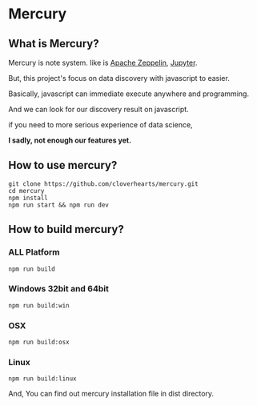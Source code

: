 # Mercury

## What is Mercury?

Mercury is note system. like is [Apache Zeppelin](https://zeppelin.apache.org/), [Jupyter](https://jupyter.org/).

But, this project's focus on data discovery with javascript to easier.

Basically, javascript can immediate execute anywhere and programming.

And we can look for our discovery result on javascript.

if you need to more serious experience of data science,

**I sadly, not enough our features yet.**

## How to use mercury?

```
git clone https://github.com/cloverhearts/mercury.git
cd mercury
npm install
npm run start && npm run dev
```

## How to build mercury?

### ALL Platform

```
npm run build
```

### Windows 32bit and 64bit

```
npm run build:win
```

### OSX

```
npm run build:osx
```

### Linux

```
npm run build:linux
```

And, You can find out mercury installation file in dist directory.
